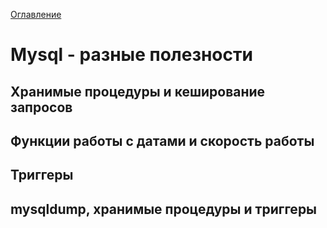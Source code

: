 <a href="README.md">Оглавление</a>

# Mysql - разные полезности

## Хранимые процедуры и кеширование запросов

## Функции работы с датами и скорость работы

## Триггеры

## mysqldump, хранимые процедуры и триггеры

